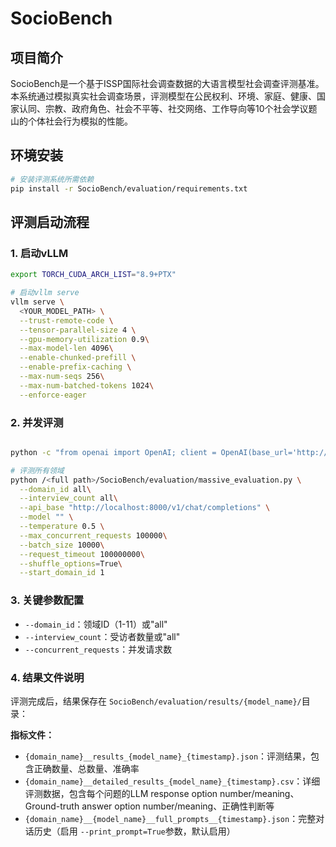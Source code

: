 # SocioBench

## 项目简介

SocioBench是一个基于ISSP国际社会调查数据的大语言模型社会调查评测基准。本系统通过模拟真实社会调查场景，评测模型在公民权利、环境、家庭、健康、国家认同、宗教、政府角色、社会不平等、社交网络、工作导向等10个社会学议题山的个体社会行为模拟的性能。

## 环境安装

```bash
# 安装评测系统所需依赖
pip install -r SocioBench/evaluation/requirements.txt
```

## 评测启动流程

### 1. 启动vLLM

```bash
export TORCH_CUDA_ARCH_LIST="8.9+PTX" 

# 启动vllm serve
vllm serve \
  <YOUR_MODEL_PATH> \
  --trust-remote-code \
  --tensor-parallel-size 4 \
  --gpu-memory-utilization 0.9\
  --max-model-len 4096\
  --enable-chunked-prefill \
  --enable-prefix-caching \
  --max-num-seqs 256\
  --max-num-batched-tokens 1024\
  --enforce-eager 
```

### 2. 并发评测

```bash

python -c "from openai import OpenAI; client = OpenAI(base_url='http://localhost:8000/v1', api_key='EMPTY'); models = client.models.list(); model_name = models.data[0].id; print(model_name)"

# 评测所有领域
python /<full path>/SocioBench/evaluation/massive_evaluation.py \
  --domain_id all\
  --interview_count all\
  --api_base "http://localhost:8000/v1/chat/completions" \
  --model "" \
  --temperature 0.5 \
  --max_concurrent_requests 100000\
  --batch_size 10000\
  --request_timeout 100000000\
  --shuffle_options=True\
  --start_domain_id 1

```

### 3. 关键参数配置

- `--domain_id`：领域ID（1-11）或"all"
- `--interview_count`：受访者数量或"all"
- `--concurrent_requests`：并发请求数

### 4. 结果文件说明

评测完成后，结果保存在 `SocioBench/evaluation/results/{model_name}/`目录：

**指标文件：**

- `{domain_name}__results_{model_name}_{timestamp}.json`：评测结果，包含正确数量、总数量、准确率
- `{domain_name}__detailed_results_{model_name}_{timestamp}.csv`：详细评测数据，包含每个问题的LLM response option number/meaning、Ground-truth answer option number/meaning、正确性判断等
- `{domain_name}__{model_name}__full_prompts__{timestamp}.json`：完整对话历史（启用 `--print_prompt=True`参数，默认启用）
